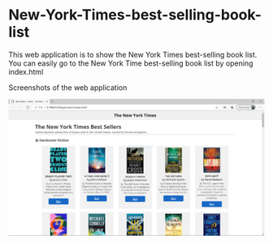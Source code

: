 # New-York-Times-best-selling-book-list
This web application is to show the New York Times best-selling book list.
You can easily go to the New York Time best-selling book list by opening index.html

Screenshots of the web application

![](Web%20Application/Screenshots%20of%20the%20web%20application/web01.PNG)
